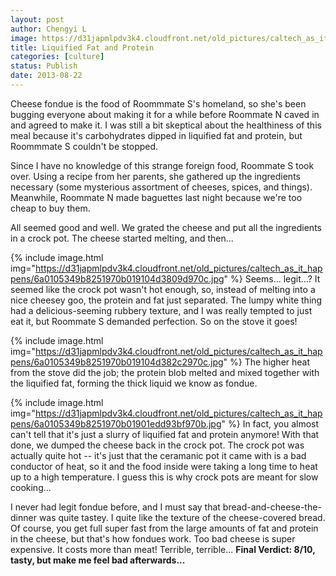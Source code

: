 ```yaml
---
layout: post
author: Chengyi L
image: https://d31japmlpdv3k4.cloudfront.net/old_pictures/caltech_as_it_happens/6a0105349b8251970b0192ac9c7219970d.jpg
title: Liquified Fat and Protein
categories: [culture]
status: Publish
date: 2013-08-22
---
```


Cheese fondue is the food of Roommmate S's homeland, so she's been bugging everyone about making it for a while before Roommate N caved in and agreed to make it. I was still a bit skeptical about the healthiness of this meal because it's carbohydrates dipped in liquified fat and protein, but Roommmate S couldn't be stopped.

Since I have no knowledge of this strange foreign food, Roommate S took over. Using a recipe from her parents, she gathered up the ingredients necessary (some mysterious assortment of cheeses, spices, and things). Meanwhile, Roommate N made baguettes last night because we're too cheap to buy them. 

All seemed good and well. We grated the cheese and put all the ingredients in a crock pot. The cheese started melting, and then...


{% include image.html img="https://d31japmlpdv3k4.cloudfront.net/old_pictures/caltech_as_it_happens/6a0105349b8251970b019104d3809d970c.jpg" %}
Seems... legit...? 
It seemed like the crock pot wasn't hot enough, so, instead of melting into a nice cheesey goo, the protein and fat just separated. The lumpy white thing had a delicious-seeming rubbery texture, and I was really tempted to just eat it, but Roommate S demanded perfection. So on the stove it goes! 


{% include image.html img="https://d31japmlpdv3k4.cloudfront.net/old_pictures/caltech_as_it_happens/6a0105349b8251970b019104d382c2970c.jpg" %}
The higher heat from the stove did the job; the protein blob melted and mixed together with the liquified fat, forming the thick liquid we know as fondue. 


{% include image.html img="https://d31japmlpdv3k4.cloudfront.net/old_pictures/caltech_as_it_happens/6a0105349b8251970b01901edd93bf970b.jpg" %}
In fact, you almost can't tell that it's just a slurry of liquified fat and protein anymore! With that done, we dumped the cheese back in the crock pot. The crock pot was actually quite hot -- it's just that the ceramanic pot it came with is a bad conductor of heat, so it and the food inside were taking a long time to heat up to a high temperature. I guess this is why crock pots are meant for slow cooking...

I never had legit fondue before, and I must say that bread-and-cheese-the-dinner was quite tastey. I quite like the texture of the cheese-covered bread. Of course, you get full super fast from the large amounts of fat and protein in the cheese, but that's how fondues work. 
Too bad cheese is super expensive. It costs more than meat! Terrible, terrible... 
**Final Verdict: 8/10, tasty, but make me feel bad afterwards...**
